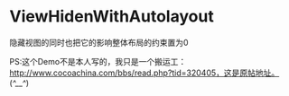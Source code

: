 # ViewHidenWithAutolayout
隐藏视图的同时也把它的影响整体布局的约束置为0

PS:这个Demo不是本人写的，我只是一个搬运工：http://www.cocoachina.com/bbs/read.php?tid=320405，这是原帖地址。
(*^__^*)
